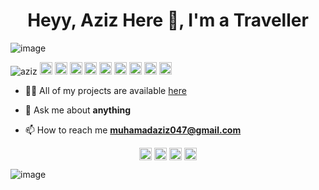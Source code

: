 <!--
**tomkaX/tomkaX** is a ✨ _special_ ✨ repository because its `README.md` (this file) appears on your GitHub profile.

Here are some ideas to get you started:

- 🔭 I’m currently working on ...
- 🌱 I’m currently learning React, Javascript, Java, Python.
- 👯 I’m looking to collaborate on ...
- 🤔 I’m looking for help with ...
- 💬 Ask me about ...
- 📫 How to reach me: ...
- 😄 Pronouns: ...
- ⚡ Fun fact: ...
-->


<h1 align="center">Heyy, Aziz Here 👋, I'm a Traveller</h1>

![image](https://github.com/mohammedazez/mohammedazez/blob/master/google.gif)

<p align="left">
<img src="https://komarev.com/ghpvc/?username=tomkax" alt="aziz" />

 <img src="https://github.com/simple-icons/simple-icons/blob/develop/icons/amazonaws.svg" alt="aws"  width="20" height="20" /> 
  <img src="https://img.icons8.com/color/48/000000/git.png" alt="git" width="20" height="20"/> 
  <img src="https://img.icons8.com/color/48/000000/react-native.png" alt="react" width="20" height="20"/> 
  <img src="https://img.icons8.com/color/48/000000/java-coffee-cup-logo.png" alt="java" width="20" height="20"/>
  <img src="https://github.com/simple-icons/simple-icons/blob/develop/icons/apacheflink.svg" alt="flinks" width="20" height="20"/> 
  <img src="https://img.icons8.com/ultraviolet/40/000000/xbox-r.png" alt="R" width="20" height="20"/> 
  <img src="https://img.icons8.com/color/48/000000/intellij-idea.png" alt="II" width="20" height="20"/> 
  <img src="https://img.icons8.com/color/48/000000/nodejs.png" alt="nodejs" width="20" height="20"/> 
  <img src="https://img.icons8.com/color/48/000000/python.png" alt="python" width="20" height="20"/></p>

- 👨‍💻 All of my projects are available  [here](https://github.com/mohammedazez?tab=repositories)

- 💬 Ask me about **anything**

- 📫 How to reach me **muhamadaziz047@gmail.com**



<p align="center">
<a href="https://www.linkedin.com/in/#/" target="blank"><img align="center" src="https://cdn.jsdelivr.net/npm/simple-icons@3.0.1/icons/linkedin.svg" alt="https://www.linkedin.com/in//" height="20" width="20" /></a>
  <a href="https://www.facebook.com/#" target="blank"><img align="center" src="https://cdn.jsdelivr.net/npm/simple-icons@3.0.1/icons/facebook.svg" alt="https://www.facebook.com/#" height="20" width="20" /></a>
  <a href="https://www.instagram.com/#/" target="blank"><img align="center" src="https://cdn.jsdelivr.net/npm/simple-icons@3.0.1/icons/instagram.svg" alt="https://www.instagram.com/#/" height="20" width="20" /></a>
 <a href="https://twitter.com/#" target="blank"><img align="center" src="https://cdn.jsdelivr.net/npm/simple-icons@3.0.1/icons/twitter.svg" alt="https://twitter.com/#" height="20" width="20" /></a>

</p>


![image](https://github.com/mohammedazez/mohammedazez/blob/master/dino.gif)
